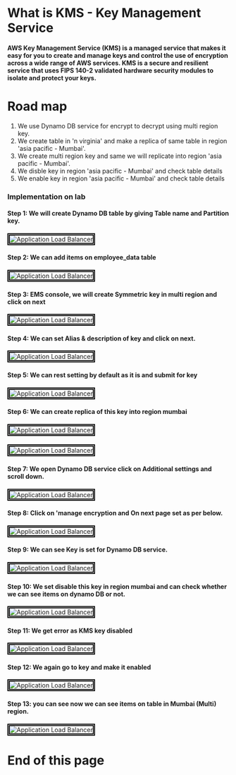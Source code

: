 # What is KMS - Key Management Service 

#### AWS Key Management Service (KMS) is a managed service that makes it easy for you to create and manage keys and control the use of encryption across a wide range of AWS services. KMS is a secure and resilient service that uses FIPS 140-2 validated hardware security modules to isolate and protect your keys.

# Road map
1) We use Dynamo DB service for encrypt to decrypt using multi region key.
2) We create table in 'n virginia' and make a replica of same table in region 'asia pacific - Mumbai'.
3) We create multi region key and same we will replicate into region 'asia pacific - Mumbai'.
4) We disble key in region 'asia pacific - Mumbai' and check table details
5) We enable key in region 'asia pacific - Mumbai' and check table details

### Implementation on lab ###

#### Step 1: We will create Dynamo DB table by giving Table name and Partition key.
####
<img src="/AWS KMS - Key Management Service/images/AWS KMS - 1.png" width="auto" height="auto" style="border:5px double black;"
     alt="Application Load Balancer"
     style="float: left; margin-right: 6px;" />
####

#### Step 2: We can add items on employee_data table
####
<img src="/AWS KMS - Key Management Service/images/AWS KMS - 2.png" width="auto" height="auto" style="border:5px double black;"
     alt="Application Load Balancer"
     style="float: left; margin-right: 6px;" />
####
#### Step 3: EMS console, we will create Symmetric key in multi region and click on next
####
<img src="/AWS KMS - Key Management Service/images/AWS KMS - 3.png" width="auto" height="auto" style="border:5px double black;"
     alt="Application Load Balancer"
     style="float: left; margin-right: 6px;" />
####
#### Step 4: We can set Alias & description of key and click on next.
####
<img src="/AWS KMS - Key Management Service/images/AWS KMS - 4.png" width="auto" height="auto" style="border:5px double black;"
     alt="Application Load Balancer"
     style="float: left; margin-right: 6px;" />
####
#### Step 5: We can rest setting by default as it is and submit for key
####
<img src="/AWS KMS - Key Management Service/images/AWS KMS - 5.png" width="auto" height="auto" style="border:5px double black;"
     alt="Application Load Balancer"
     style="float: left; margin-right: 6px;" />
####
#### Step 6: We can create replica of this key into region mumbai
####
<img src="/AWS KMS - Key Management Service/images/AWS KMS - 6.png" width="auto" height="auto" style="border:5px double black;"
     alt="Application Load Balancer"
     style="float: left; margin-right: 6px;" />
     
#### 
<img src="/AWS KMS - Key Management Service/images/AWS KMS - 7.png" width="auto" height="auto" style="border:5px double black;"
     alt="Application Load Balancer"
     style="float: left; margin-right: 6px;" />
####

####
#### Step 7: We open Dynamo DB service click on Additional settings and scroll down.
####
<img src="/AWS KMS - Key Management Service/images/AWS KMS - 10.png" width="auto" height="auto" style="border:5px double black;"
     alt="Application Load Balancer"
     style="float: left; margin-right: 6px;" />
####
#### Step 8: Click on 'manage encryption and On next page set as per below.
####
<img src="/AWS KMS - Key Management Service/images/AWS KMS - 8.png" width="auto" height="auto" style="border:5px double black;"
     alt="Application Load Balancer"
     style="float: left; margin-right: 6px;" />
####
#### Step 9: We can see Key is set for Dynamo DB service.
####
<img src="/AWS KMS - Key Management Service/images/AWS KMS - 9.png" width="auto" height="auto" style="border:5px double black;"
     alt="Application Load Balancer"
     style="float: left; margin-right: 6px;" />
####
#### Step 10: We set disable this key in region mumbai and can check whether we can see items on dynamo DB or not.
####
<img src="/AWS KMS - Key Management Service/images/AWS KMS - 11.png" width="auto" height="auto" style="border:5px double black;"
     alt="Application Load Balancer"
     style="float: left; margin-right: 6px;" />
####
#### Step 11: We get error as KMS key disabled
####
<img src="/AWS KMS - Key Management Service/images/AWS KMS - 12.png" width="auto" height="auto" style="border:5px double black;"
     alt="Application Load Balancer"
     style="float: left; margin-right: 6px;" />
####
#### Step 12: We again go to key and make it enabled
####
<img src="/AWS KMS - Key Management Service/images/AWS KMS - 13.png" width="auto" height="auto" style="border:5px double black;"
     alt="Application Load Balancer"
     style="float: left; margin-right: 6px;" />
####
#### Step 13: you can see now we can see items on table in Mumbai (Multi) region.
####
<img src="/AWS KMS - Key Management Service/images/AWS KMS - 14.png" width="auto" height="auto" style="border:5px double black;"
     alt="Application Load Balancer"
     style="float: left; margin-right: 6px;" />
####

# End of this page
